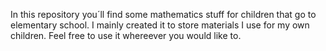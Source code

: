 In this repository you´ll find some mathematics stuff for children 
that go to elementary school.
I mainly created it to store materials I use for my own children. Feel free to
use it whereever you would like to.